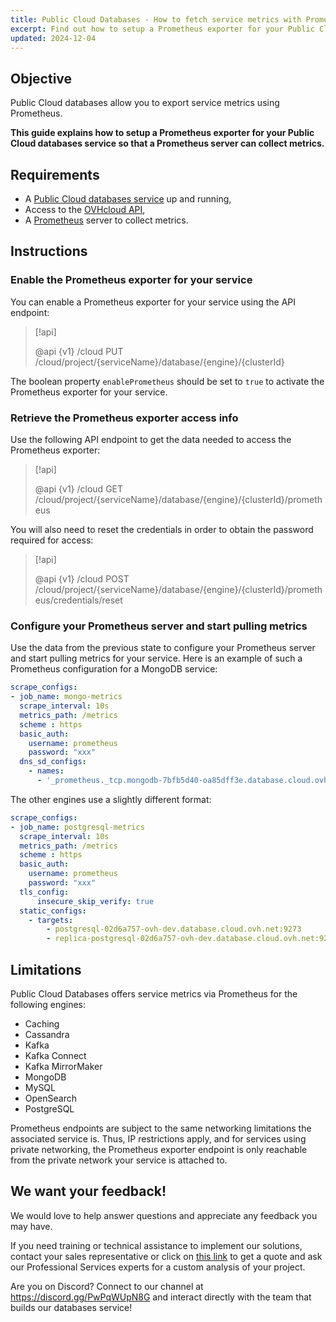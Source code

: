 ```yaml
---
title: Public Cloud Databases - How to fetch service metrics with Prometheus
excerpt: Find out how to setup a Prometheus exporter for your Public Cloud databases service
updated: 2024-12-04
---
```


## Objective

Public Cloud databases allow you to export service metrics using Prometheus.

**This guide explains how to setup a Prometheus exporter for your Public Cloud databases service so that a Prometheus server can collect metrics.**

## Requirements

- A [Public Cloud databases service](https://www.ovhcloud.com/en-gb/public-cloud/databases/) up and running,
- Access to the [OVHcloud API](https://eu.api.ovh.com/console/),
- A [Prometheus](https://prometheus.io) server to collect metrics.

## Instructions

### Enable the Prometheus exporter for your service

You can enable a Prometheus exporter for your service using the API endpoint:

> [!api]
>
> @api {v1} /cloud PUT /cloud/project/{serviceName}/database/{engine}/{clusterId}
>

The boolean property `enablePrometheus` should be set to `true` to activate the Prometheus exporter for your service.

### Retrieve the Prometheus exporter access info

Use the following API endpoint to get the data needed to access the Prometheus exporter:

> [!api]
>
> @api {v1} /cloud GET /cloud/project/{serviceName}/database/{engine}/{clusterId}/prometheus
>

You will also need to reset the credentials in order to obtain the password required for access:

> [!api]
>
> @api {v1} /cloud POST /cloud/project/{serviceName}/database/{engine}/{clusterId}/prometheus/credentials/reset
>

### Configure your Prometheus server and start pulling metrics

Use the data from the previous state to configure your Prometheus server and start pulling metrics for your service. Here is an example of such a Prometheus configuration for a MongoDB service:

```yaml
scrape_configs:
- job_name: mongo-metrics
  scrape_interval: 10s
  metrics_path: /metrics
  scheme : https
  basic_auth:
    username: prometheus
    password: "xxx"
  dns_sd_configs:
    - names:
      - '_prometheus._tcp.mongodb-7bfb5d40-oa85dff3e.database.cloud.ovh.net' 
```

The other engines use a slightly different format:

```yaml
scrape_configs:
- job_name: postgresql-metrics
  scrape_interval: 10s
  metrics_path: /metrics
  scheme : https
  basic_auth:
    username: prometheus
    password: "xxx"
  tls_config:
      insecure_skip_verify: true
  static_configs:
    - targets: 
        - postgresql-02d6a757-ovh-dev.database.cloud.ovh.net:9273
        - replica-postgresql-02d6a757-ovh-dev.database.cloud.ovh.net:9273
```

## Limitations

Public Cloud Databases offers service metrics via Prometheus for the following engines:
- Caching
- Cassandra
- Kafka
- Kafka Connect
- Kafka MirrorMaker
- MongoDB
- MySQL
- OpenSearch
- PostgreSQL

Prometheus endpoints are subject to the same networking limitations the associated service is. Thus, IP restrictions apply, and for services using private networking, the Prometheus exporter endpoint is only reachable from the private network your service is attached to.

## We want your feedback!

We would love to help answer questions and appreciate any feedback you may have.

If you need training or technical assistance to implement our solutions, contact your sales representative or click on [this link](https://www.ovhcloud.com/en-gb/professional-services/) to get a quote and ask our Professional Services experts for a custom analysis of your project.

Are you on Discord? Connect to our channel at <https://discord.gg/PwPqWUpN8G> and interact directly with the team that builds our databases service!
